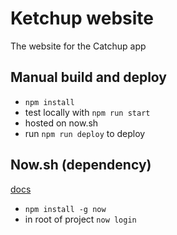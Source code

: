 # Ketchup website
The website for the Catchup app

## Manual build and deploy
- `npm install`
- test locally with `npm run start`
- hosted on now.sh
- run `npm run deploy` to deploy

## Now.sh (dependency)
[docs](https://now.sh)

- `npm install -g now`
- in root of project `now login`
